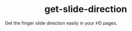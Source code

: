 <h1 align="center">get-slide-direction</h1>
Get the finger slide direction easily in your H5 pages.
